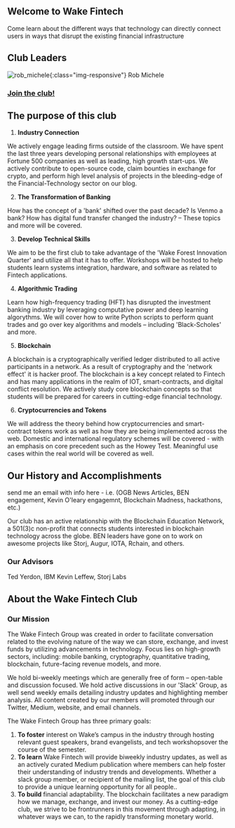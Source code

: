 ## Welcome to Wake Fintech

Come learn about the different ways that technology can directly connect users in ways that disrupt the existing financial infrastructure

## Club Leaders
![rob_michele](rob_michele.png){:class="img-responsive"}
Rob Michele

### [Join the club!](wakefintech-signup-form)

## The purpose of this club

1. **Industry Connection**

We actively engage leading firms outside of the classroom. We have spent the last three years developing personal relationships with employees at Fortune 500 companies as well as leading, high growth start-ups. We actively contribute to open-source code, claim bounties in exchange for crypto, and perform high level analysis of projects in the bleeding-edge of the Financial-Technology sector on our blog.

2. **The Transformation of Banking**

How has the concept of a 'bank' shifted over the past decade? Is Venmo a bank? How has digital fund transfer changed the industry? – These topics and more will be covered.

3. **Develop Technical Skills**

We aim to be the first club to take advantage of the 'Wake Forest Innovation Quarter' and utilize all that it has to offer. Workshops will be hosted to help students learn systems integration, hardware, and software as related to Fintech applications.

4. **Algorithmic Trading**

Learn how high-frequency trading (HFT) has disrupted the investment banking industry by leveraging computative power and deep learning algorythms. We will cover how to write Python scripts to perform quant trades and go over key algorithms and models – including 'Black-Scholes' and more.

5. **Blockchain**

A blockchain is a cryptographically verified ledger distributed to all active participants in a network. As a result of cryptography and the 'network effect' it is hacker proof. The blockchain is a key concept related to Fintech and has many applications in the realm of IOT, smart-contracts, and digital conflict resolution.  We actively study core blockchain concepts so that students will be prepared for careers in cutting-edge financial technology.

6. **Cryptocurrencies and Tokens**

We will address the theory behind how cryptocurrencies and smart-contract tokens work as well as how they are being implemented across the web. Domestic and international regulatory schemes will be covered - with an emphasis on core precedent such as the Howey Test.  Meaningful use cases within the real world will be covered as well.


## Our History and Accomplishments
send me an email with info here - i.e. (OGB News Articles, BEN engagement, Kevin O'leary engagemnt, Blockchain Madness, hackathons, etc.)

Our club has an active relationship with the Blockchain Education Network, a 501(3)c non-profit that connects students interested in blockchain technology across the globe.  BEN leaders have gone on to work on awesome projects like Storj, Augur, IOTA, Rchain, and others.

### Our Advisors
  Ted Yerdon, IBM
  Kevin Leffew, Storj Labs

## About the Wake Fintech Club

### Our Mission
The Wake Fintech Group was created in order to facilitate conversation related to the evolving nature of the way we can store, exchange, and invest funds by utilizing advancements in technology. Focus lies on high-growth sectors, including: mobile banking, cryptography, quantitative trading, blockchain, future-facing revenue models, and more.

We hold bi-weekly meetings which are generally free of form – open-table and discussion focused. We hold active discussions in our 'Slack' Group, as well send weekly emails detailing industry updates and highlighting member analysis. All content created by our members will promoted through our Twitter, Medium, website, and email channels.

The Wake Fintech Group has three primary goals:

1. **To foster** interest on Wake’s campus in the industry through hosting relevant guest speakers, brand evangelists, and tech workshopsover the course of the semester.
2. **To learn** Wake Fintech will provide biweekly industry updates, as well as an actively curated Medium publication where members can help foster their understanding of industry trends and developments. Whether a slack group member, or recipient of the mailing list, the goal of this club to provide a unique learning opportunity for all people..
3. **To build** financial adaptability. The blockchain facilitates a new paradigm how we manage, exchange, and invest our money. As a cutting-edge club, we strive to be frontrunners in this movement through adapting, in whatever ways we can, to the rapidly transforming monetary world.
